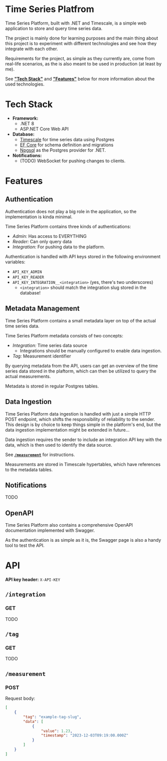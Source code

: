 # Time Series Platfrom

Time Series Platform, built with .NET and Timescale, is a simple web application to store and query time series data.

The project is mainly done for learning purposes and the main thing about this project is to experiment with different technologies and see how they integrate with each other.

Requirements for the project, as simple as they currently are, come from real-life scenarios,
as the is also meant to be used in production (at least by me). 

See [**"Tech Stack"**](#tech-stack) and [**"Features"**](#features) below for more information about the used technologies.

# Tech Stack

- **Framework:**
    - .NET 8
    - ASP.NET Core Web API
- **Database:**
    - [Timescale](https://www.timescale.com/) for time series data using Postgres
    - [EF Core](https://learn.microsoft.com/en-us/ef/core/) for schema definition and migrations
    - [Npgsql](https://www.npgsql.org/) as the Postgres provider for .NET.
- **Notifications:**
    - (TODO) WebSocket for pushing changes to clients.

# Features

## Authentication

Authentication does not play a big role in the application, so the implementation is kinda minimal.

Time Series Platform contains three kinds of authentications:
- _Admin:_ Has access to EVERYTHING
- _Reader:_ Can only query data
- _Integration:_ For pushing data to the platform.

Authentication is handled with API keys stored in the following environment variables:
- `API_KEY_ADMIN`
- `API_KEY_READER`
- `API_KEY_INTEGRATION__<integration>` (yes, there's two underscores)
    - `<integration>` should match the integration slug stored in the database!

## Metadata Management

Time Series Platform contains a small metadata layer on top of the actual time series data.

Time Series Platform metadata consists of two concepts:
- _Integration:_ Time series data source
    - Integrations should be manually configured to enable data ingestion.
- _Tag:_ Measurement identifier

By querying metadata from the API, users can get an overview of the time series data stored in the plaftorm, which can then be utilized to query the actual measurements.

Metadata is stored in regular Postgres tables.

## Data Ingestion

Time Series Platform data ingestion is handled with just a simple HTTP POST endpoint,
which shifts the responsibility of reliability to the sender.
This design is by choice to keep things simple in the platform's end,
but the data ingestion implementation might be extended in future...

Data ingestion requires the sender to include an integration API key with the data,
which is then used to identify the data source.

See [**`/measurement`**](#measurement) for instructions.

Measurements are stored in Timescale hypertables, which have references to the metadata tables.

## Notifications

TODO

## OpenAPI

Time Series Platform also contains a comprehensive OpenAPI documentation implemented with Swagger.

As the authentication is as simple as it is, the Swagger page is also a handy tool to test the API.

# API

**API key header:** `X-API-KEY`

## `/integration`

### GET

TODO

## `/tag`

### GET

TODO

## `/measurement`

### POST

Request body:
```json
[
    {
        "tag": "example-tag-slug",
        "data": [
            {
                "value": 1.23,
                "timestamp": "2023-12-03T09:19:00.000Z"
            }
        ]
    }
]
```
